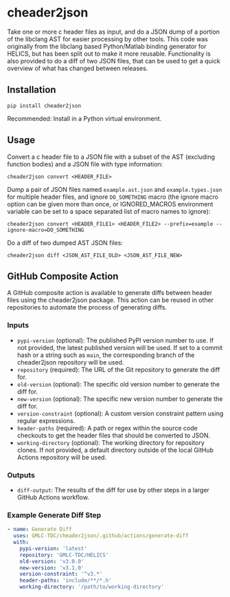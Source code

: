 # cheader2json

Take one or more c header files as input, and do a JSON dump of a portion of the libclang AST for easier processing by other
tools. This code was originally from the libclang based Python/Matlab binding generator for HELICS, but has been split out
to make it more reusable. Functionality is also provided to do a diff of two JSON files, that can be used to get a quick
overview of what has changed between releases.

## Installation

```shell
pip install cheader2json
```

Recommended: Install in a Python virtual environment.

## Usage

Convert a c header file to a JSON file with a subset of the AST (excluding function bodies) and a JSON file with type information:

```shell
cheader2json convert <HEADER_FILE>
```

Dump a pair of JSON files named `example.ast.json` and `example.types.json` for multiple header files, and ignore `DO_SOMETHING` macro
(the ignore macro option can be given more than once, or IGNORED_MACROS environment variable can be set to a space separated list of
macro names to ignore):

```shell
cheader2json convert <HEADER_FILE1> <HEADER_FILE2> --prefix=example --ignore-macro=DO_SOMETHING
```

Do a diff of two dumped AST JSON files:

```shell
cheader2json diff <JSON_AST_FILE_OLD> <JSON_AST_FILE_NEW>
```

## GitHub Composite Action

A GitHub composite action is available to generate diffs between header files using the cheader2json package. This action can be reused in other repositories to automate the process of generating diffs.

### Inputs

- `pypi-version` (optional): The published PyPI version number to use. If not provided, the latest published version will be used. If set to a commit hash or a string such as `main`, the corresponding branch of the cheader2json repository will be used.
- `repository` (required): The URL of the Git repository to generate the diff for.
- `old-version` (optional): The specific old version number to generate the diff for.
- `new-version` (optional): The specific new version number to generate the diff for.
- `version-constraint` (optional): A custom version constraint pattern using regular expressions.
- `header-paths` (required): A path or regex within the source code checkouts to get the header files that should be converted to JSON.
- `working-directory` (optional): The working directory for repository clones. If not provided, a default directory outside of the local GitHub Actions repository will be used.

### Outputs

- `diff-output`: The results of the diff for use by other steps in a larger GitHub Actions workflow.

### Example Generate Diff Step

```yaml
- name: Generate Diff
  uses: GMLC-TDC/cheader2json/.github/actions/generate-diff
  with:
    pypi-version: 'latest'
    repository: 'GMLC-TDC/HELICS'
    old-version: 'v3.0.0'
    new-version: 'v3.1.0'
    version-constraint: '^v3.*'
    header-paths: 'include/**/*.h'
    working-directory: '/path/to/working-directory'
```
